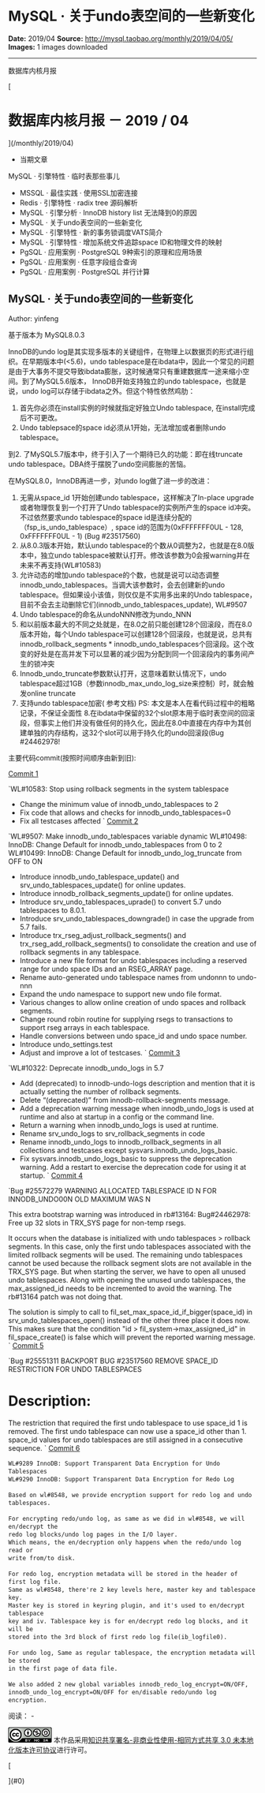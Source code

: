 # MySQL · 关于undo表空间的一些新变化

**Date:** 2019/04
**Source:** http://mysql.taobao.org/monthly/2019/04/05/
**Images:** 1 images downloaded

---

数据库内核月报

 [
 # 数据库内核月报 － 2019 / 04
 ](/monthly/2019/04)

 * 当期文章

 MySQL · 引擎特性 · 临时表那些事儿
* MSSQL · 最佳实践 · 使用SSL加密连接
* Redis · 引擎特性 · radix tree 源码解析
* MySQL · 引擎分析 · InnoDB history list 无法降到0的原因
* MySQL · 关于undo表空间的一些新变化
* MySQL · 引擎特性 · 新的事务锁调度VATS简介
* MySQL · 引擎特性 · 增加系统文件追踪space ID和物理文件的映射
* PgSQL · 应用案例 · PostgreSQL 9种索引的原理和应用场景
* PgSQL · 应用案例 · 任意字段组合查询
* PgSQL · 应用案例 · PostgreSQL 并行计算

 ## MySQL · 关于undo表空间的一些新变化 
 Author: yinfeng 

 基于版本为 MySQL8.0.3

InnoDB的undo log是其实现多版本的关键组件，在物理上以数据页的形式进行组织。在早期版本中(<5.6)，undo tablespace是在ibdata中，因此一个常见的问题是由于大事务不提交导致ibdata膨胀，这时候通常只有重建数据库一途来缩小空间。到了MySQL5.6版本， InnoDB开始支持独立的undo tablespace，也就是说，undo log可以存储于ibdata之外。但这个特性依然鸡肋：

1. 首先你必须在install实例的时候就指定好独立Undo tablespace, 在install完成后不可更改。
2. Undo tablepsace的space id必须从1开始，无法增加或者删除undo tablespace。

到2. 了MySQL5.7版本中，终于引入了一个期待已久的功能：即在线truncate undo tablespace。DBA终于摆脱了undo空间膨胀的苦恼。

在MySQL8.0，InnoDB再进一步，对undo log做了进一步的改进：

1. 无需从space_id 1开始创建undo tablespace，这样解决了In-place upgrade或者物理恢复到一个打开了Undo tablespace的实例所产生的space id冲突。不过依然要求undo tablespace的space id是连续分配的（fsp_is_undo_tablespace）, space id的范围为(0xFFFFFFF0UL - 128, 0xFFFFFFF0UL - 1) (Bug #23517560)
2. 从8.0.3版本开始，默认undo tablespace的个数从0调整为2，也就是在8.0版本中，独立undo tablespace被默认打开。修改该参数为0会报warning并在未来不再支持(WL#10583)
3. 允许动态的增加undo tablespace的个数，也就是说可以动态调整innodb_undo_tablespaces。当调大该参数时，会去创建新的undo tablespace。但如果设小该值，则仅仅是不实用多出来的Undo tablespace，目前不会去主动删除它们(innodb_undo_tablespaces_update), WL#9507
4. Undo tablespace的命名从undoNNN修改为undo_NNN
5. 和以前版本最大的不同之处就是，在8.0之前只能创建128个回滚段，而在8.0版本开始，每个Undo tablespace可以创建128个回滚段，也就是说，总共有innodb_rollback_segments * innodb_undo_tablespaces个回滚段。这个改变的好处是在高并发下可以显著的减少因为分配到同一个回滚段内的事务间产生的锁冲突
6. Innodb_undo_truncate参数默认打开，这意味着默认情况下，undo tablespace超过1GB（参数innodb_max_undo_log_size来控制）时，就会触发online truncate
7. 支持undo tablespace加密( 参考文档)
PS: 本文是本人在看代码过程中的粗略记录，不保证全面性
8.在ibdata中保留的32个slot原本用于临时表空间的回滚段，但事实上他们并没有做任何的持久化，因此在8.0中直接在内存中为其创建单独的内存结构，这32个slot可以用于持久化的undo回滚段(Bug #24462978!

主要代码commit(按照时间顺序由新到旧):

[Commit 1](https://github.com/mysql/mysql-server/commit/b26f8d6552d5464b80c938572412e7566505cd97?spm=a2c4e.11153940.blogcont341036.14.6b235440fWlXy0)

`WL#10583: Stop using rollback segments in the system tablespace

* Change the minimum value of innodb_undo_tablespaces to 2
* Fix code that allows and checks for innodb_undo_tablespaces=0
* Fix all testcases affected
`
[Commit 2](https://github.com/mysql/mysql-server/commit/53c923186ec76e93fefca575b43bdc718c24e49e?spm=a2c4e.11153940.blogcont341036.15.6b235440fWlXy0)

`WL#9507: Make innodb_undo_tablespaces variable dynamic
WL#10498: InnoDB: Change Default for innodb_undo_tablespaces from 0 to 2
WL#10499: InnoDB: Change Default for innodb_undo_log_truncate from OFF to ON

* Introduce innodb_undo_tablespace_update() and
srv_undo_tablespaces_update() for online updates.
* Introduce innodb_rollback_segments_update() for online updates.
* Introduce srv_undo_tablespaces_uprade() to convert 5.7 undo
tablespaces to 8.0.1.
* Introduce srv_undo_tablespaces_downgrade() in case the upgrade from
5.7 fails.
* Introduce trx_rseg_adjust_rollback_segments() and
trx_rseg_add_rollback_segments() to consolidate the creation and use of
rollback segments in any tablespace.
* Introduce a new file format for undo tablespaces including a reserved
range for undo space IDs and an RSEG_ARRAY page.
* Rename auto-generated undo tablespace names from undonnn to undo-nnn
* Expand the undo namespace to support new undo file format.
* Various changes to allow online creation of undo spaces and rollback
segments.
* Change round robin routine for supplying rsegs to transactions to
support rseg arrays in each tablespace.
* Handle conversions between undo space_id and undo space number.
* Introduce undo_settings.test
* Adjust and improve a lot of testcases.
`
[Commit 3](https://github.com/mysql/mysql-server/commit/3e0111b7841cae25cee910f83e5399d12ee6a21f?spm=a2c4e.11153940.blogcont341036.16.6b235440fWlXy0)

`WL#10322: Deprecate innodb_undo_logs in 5.7

* Add (deprecated) to innodb-undo-logs description and mention that it
is actually setting the number of rollback segments.
* Delete “(deprecated)” from innodb-rollback-segments message.
* Add a deprecation warning message when innodb_undo_logs is used
at runtime and also at startup in a config or the command line.
* Return a warning when innodb_undo_logs is used at runtime.
* Rename srv_undo_logs to srv_rollback_segments in code
* Rename innodb_undo_logs to innodb_rollback_segments in all collections
and testcases except sysvars.innodb_undo_logs_basic.
* Fix sysvars.innodb_undo_logs_basic to suppress the deprecation warning.
Add a restart to exercise the deprecation code for using it at startup.
`
[Commit 4](https://github.com/mysql/mysql-server/commit/1ccef6a3d19b9034b0225fcc60e093e6c47c446f?spm=a2c4e.11153940.blogcont341036.17.6b235440fWlXy0)

`Bug #25572279 WARNING ALLOCATED TABLESPACE ID N FOR INNODB_UNDO00N
OLD MAXIMUM WAS N

This extra bootstrap warning was introduced in rb#13164:
Bug#24462978: Free up 32 slots in TRX_SYS page for non-temp rsegs.

It occurs when the database is initialized with undo tablespaces > rollback
segments. In this case, only the first undo tablespaces associated with the
limited rollback segments will be used. The remaining undo tablespaces
cannot be used because the rollback segment slots are not available in the
TRX_SYS page. But when starting the server, we have to open all unused
undo tablespaces. Along with opening the unused undo tablespaces, the
max_assigned_id needs to be incremented to avoid the warning. The rb#13164
patch was not doing that.

The solution is simply to call to fil_set_max_space_id_if_bigger(space_id)
 in srv_undo_tablespaces_open() instead of the other three place it does now.
 This makes sure that the condition "id > fil_system->max_assigned_id" in
 fil_space_create() is false which will prevent the reported warning message.
`
[Commit 5](https://github.com/mysql/mysql-server/commit/7c1e99893f70d39bb1f4cbeb3fab34cdbd2ab55c?spm=a2c4e.11153940.blogcont341036.18.6b235440fWlXy0)

`Bug #25551311 BACKPORT BUG #23517560 REMOVE SPACE_ID
RESTRICTION FOR UNDO TABLESPACES

Description:
============
The restriction that required the first undo tablespace to use space_id 1
is removed. The first undo tablespace can now use a space_id other than 1.
space_id values for undo tablespaces are still assigned in a consecutive
sequence.
`
[Commit 6](https://github.com/mysql/mysql-server/commit/71e656a370072dad885736774a513e2d9feb65ff?spm=a2c4e.11153940.blogcont341036.19.6b235440fWlXy0)

```
WL#9289 InnoDB: Support Transparent Data Encryption for Undo Tablespaces
WL#9290 InnoDB: Support Transparent Data Encryption for Redo Log

Based on wl#8548, we provide encryption support for redo log and undo tablespaces.

For encrypting redo/undo log, as same as we did in wl#8548, we will en/decrypt the
redo log blocks/undo log pages in the I/O layer.
Which means, the en/decryption only happens when the redo/undo log read or
write from/to disk.

For redo log, encryption metadata will be stored in the header of first log file.
Same as wl#8548, there're 2 key levels here, master key and tablespace key.
Master key is stored in keyring plugin, and it's used to en/decrypt tablespace
key and iv. Tablespace key is for en/decrypt redo log blocks, and it will be
stored into the 3rd block of first redo log file(ib_logfile0).

For undo log, Same as regular tablespace, the encryption metadata will be stored
in the first page of data file.

We also added 2 new global variables innodb_redo_log_encrypt=ON/OFF,
innodb_undo_log_encrypt=ON/OFF for en/disable redo/undo log encryption.

```

 阅读： - 

[![知识共享许可协议](.img/8232d49bd3e9_88x31.png)](http://creativecommons.org/licenses/by-nc-sa/3.0/)
本作品采用[知识共享署名-非商业性使用-相同方式共享 3.0 未本地化版本许可协议](http://creativecommons.org/licenses/by-nc-sa/3.0/)进行许可。

 [

 ](#0)
